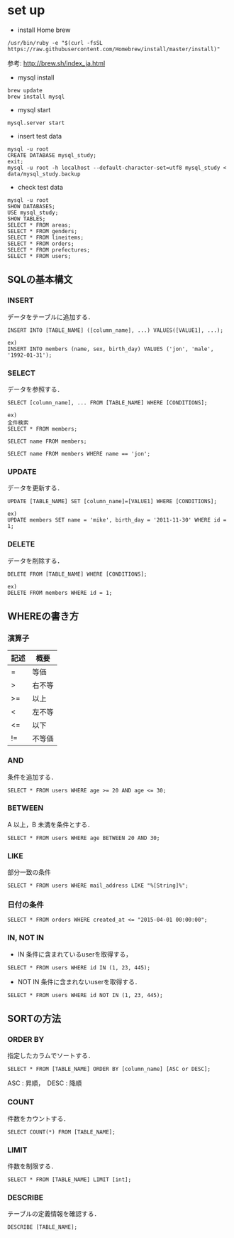 # set up

- install Home brew

```
/usr/bin/ruby -e "$(curl -fsSL https://raw.githubusercontent.com/Homebrew/install/master/install)"

```

参考: http://brew.sh/index_ja.html


- mysql install

```
brew update
brew install mysql
```



- mysql start

```
mysql.server start
```


- insert test data

```
mysql -u root
CREATE DATABASE mysql_study;
exit;
mysql -u root -h localhost --default-character-set=utf8 mysql_study < data/mysql_study.backup
```


- check test data


```
mysql -u root
SHOW DATABASES;
USE mysql_study;
SHOW TABLES;
SELECT * FROM areas;
SELECT * FROM genders;
SELECT * FROM lineitems;
SELECT * FROM orders;
SELECT * FROM prefectures;
SELECT * FROM users;
```

## SQLの基本構文
### INSERT

データをテーブルに追加する．
```
INSERT INTO [TABLE_NAME] ([column_name], ...) VALUES([VALUE1], ...);

ex)
INSERT INTO members (name, sex, birth_day) VALUES ('jon', 'male', '1992-01-31');
```

### SELECT

データを参照する．
```
SELECT [column_name], ... FROM [TABLE_NAME] WHERE [CONDITIONS];

ex)
全件検索
SELECT * FROM members;

SELECT name FROM members;

SELECT name FROM members WHERE name == 'jon';

```

### UPDATE
データを更新する．

```
UPDATE [TABLE_NAME] SET [column_name]=[VALUE1] WHERE [CONDITIONS];

ex)
UPDATE members SET name = 'mike', birth_day = '2011-11-30' WHERE id = 1;
```
### DELETE
データを削除する．

```
DELETE FROM [TABLE_NAME] WHERE [CONDITIONS];

ex)
DELETE FROM members WHERE id = 1;
```

## WHEREの書き方

### 演算子
| 記述 | 概要|
| ---- | ---- |
| = | 等価 |
| > | 右不等 |
| >= | 以上 |
| < | 左不等 |
| <= | 以下 |
| != | 不等価 |

### AND
条件を追加する．
```
SELECT * FROM users WHERE age >= 20 AND age <= 30;
```

### BETWEEN
A 以上，B 未満を条件とする．
```
SELECT * FROM users WHERE age BETWEEN 20 AND 30;
```

### LIKE
部分一致の条件
```
SELECT * FROM users WHERE mail_address LIKE "%[String]%";
```
### 日付の条件
```
SELECT * FROM orders WHERE created_at <= "2015-04-01 00:00:00";
```

### IN, NOT IN
- IN
条件に含まれているuserを取得する，
```
SELECT * FROM users WHERE id IN (1, 23, 445);
```

- NOT IN
条件に含まれないuserを取得する．
```
SELECT * FROM users WHERE id NOT IN (1, 23, 445);
```

## SORTの方法

### ORDER BY
指定したカラムでソートする．
```
SELECT * FROM [TABLE_NAME] ORDER BY [column_name] [ASC or DESC];
```
ASC : 昇順，　DESC : 降順


### COUNT
件数をカウントする．
```
SELECT COUNT(*) FROM [TABLE_NAME];
```

### LIMIT
件数を制限する．
```
SELECT * FROM [TABLE_NAME] LIMIT [int];
```

### DESCRIBE
テーブルの定義情報を確認する．
```
DESCRIBE [TABLE_NAME];
```
